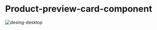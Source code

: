 # Product-preview-card-component

![desing-desktop](https://github.com/user-attachments/assets/a9697a5d-571f-4b89-9743-e045dde161aa)
